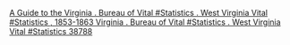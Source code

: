 [A Guide to the Virginia . Bureau of Vital #Statistics . West Virginia Vital #Statistics , 1853-1863 Virginia . Bureau of Vital #Statistics . West Virginia Vital #Statistics 38788](https://qi.tc/qi/113923)